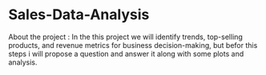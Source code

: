 # Sales-Data-Analysis
About the project : In the this project we will identify trends, top-selling products, and revenue metrics for business decision-making, but befor this steps i will propose a question and answer it along with some plots and analysis.
